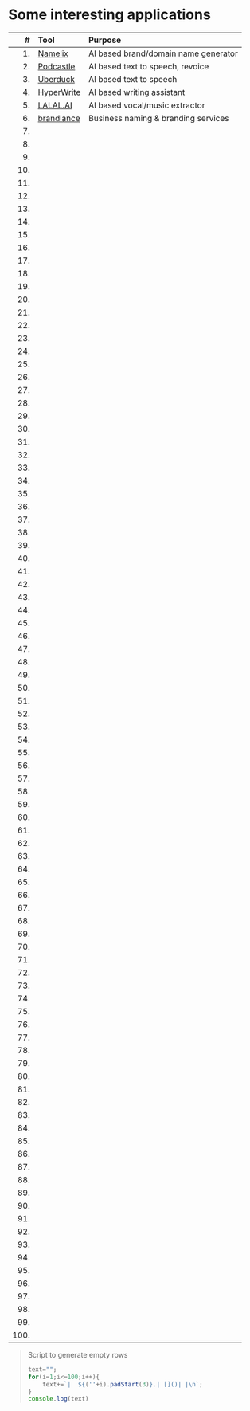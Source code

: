 Some interesting applications
=============================

|    # | Tool                               | Purpose                               |
|-----:|:-----------------------------------|:--------------------------------------|
|    1.| [Namelix](https://namelix.com/)    | AI based brand/domain name generator  |
|    2.| [Podcastle](https://podcastle.ai/) | AI based text to speech, revoice      |
|    3.| [Uberduck](https://uberduck.ai/)   | AI based text to speech               |
|    4.| [HyperWrite](https://hyperwriteai.com/)| AI based writing assistant        |
|    5.| [LALAL.AI](https://www.lalal.ai/)  | AI based vocal/music extractor        |
|    6.| [brandlance](https://brandlance.com/)| Business naming & branding services |
|    7.| []()| |
|    8.| []()| |
|    9.| []()| |
|   10.| []()| |
|   11.| []()| |
|   12.| []()| |
|   13.| []()| |
|   14.| []()| |
|   15.| []()| |
|   16.| []()| |
|   17.| []()| |
|   18.| []()| |
|   19.| []()| |
|   20.| []()| |
|   21.| []()| |
|   22.| []()| |
|   23.| []()| |
|   24.| []()| |
|   25.| []()| |
|   26.| []()| |
|   27.| []()| |
|   28.| []()| |
|   29.| []()| |
|   30.| []()| |
|   31.| []()| |
|   32.| []()| |
|   33.| []()| |
|   34.| []()| |
|   35.| []()| |
|   36.| []()| |
|   37.| []()| |
|   38.| []()| |
|   39.| []()| |
|   40.| []()| |
|   41.| []()| |
|   42.| []()| |
|   43.| []()| |
|   44.| []()| |
|   45.| []()| |
|   46.| []()| |
|   47.| []()| |
|   48.| []()| |
|   49.| []()| |
|   50.| []()| |
|   51.| []()| |
|   52.| []()| |
|   53.| []()| |
|   54.| []()| |
|   55.| []()| |
|   56.| []()| |
|   57.| []()| |
|   58.| []()| |
|   59.| []()| |
|   60.| []()| |
|   61.| []()| |
|   62.| []()| |
|   63.| []()| |
|   64.| []()| |
|   65.| []()| |
|   66.| []()| |
|   67.| []()| |
|   68.| []()| |
|   69.| []()| |
|   70.| []()| |
|   71.| []()| |
|   72.| []()| |
|   73.| []()| |
|   74.| []()| |
|   75.| []()| |
|   76.| []()| |
|   77.| []()| |
|   78.| []()| |
|   79.| []()| |
|   80.| []()| |
|   81.| []()| |
|   82.| []()| |
|   83.| []()| |
|   84.| []()| |
|   85.| []()| |
|   86.| []()| |
|   87.| []()| |
|   88.| []()| |
|   89.| []()| |
|   90.| []()| |
|   91.| []()| |
|   92.| []()| |
|   93.| []()| |
|   94.| []()| |
|   95.| []()| |
|   96.| []()| |
|   97.| []()| |
|   98.| []()| |
|   99.| []()| |
|  100.| []()| |

> Script to generate empty rows
> ```javascript
> text="";
> for(i=1;i<=100;i++){
>     text+=`|  ${(''+i).padStart(3)}.| []()| |\n`;
> }
> console.log(text)
> ```
